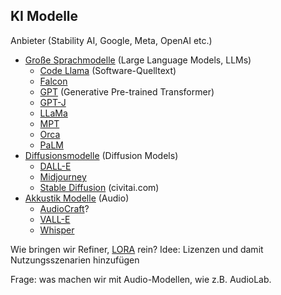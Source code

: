 ## KI Modelle

Anbieter (Stability AI, Google, Meta, OpenAI etc.)

- [Große Sprachmodelle](https://en.wikipedia.org/wiki/Large_language_model) (Large Language Models, LLMs)
  - [Code Llama](https://github.com/facebookresearch/codellama) (Software-Quelltext)
  - [Falcon](https://falconllm.tii.ae/)
  - [GPT](https://openai.com/gpt-4) (Generative Pre-trained Transformer)
  - [GPT-J](https://en.wikipedia.org/wiki/GPT-J)
  - [LLaMa](https://ai.meta.com/llama/)
  - [MPT](https://www.mosaicml.com/blog/mpt-7b)
  - [Orca](https://arxiv.org/abs/2306.02707)
  - [PaLM](https://ai.google/discover/palm2/)
- [Diffusionsmodelle](https://en.wikipedia.org/wiki/Diffusion_model) (Diffusion Models)
  - [DALL-E](https://openai.com/dall-e-2)
  - [Midjourney](https://www.midjourney.com/)
  - [Stable Diffusion](https://stablediffusionweb.com/) (civitai.com)
- [Akkustik Modelle](https://en.wikipedia.org/wiki/Acoustic_model) (Audio)
  - [AudioCraft](https://audiocraft.metademolab.com/)?
  - [VALL-E](https://vall-e.pro/)
  - [Whisper](https://openai.com/research/whisper)

Wie bringen wir Refiner, [LORA](https://arxiv.org/abs/2106.09685) rein?
Idee: Lizenzen und damit Nutzungsszenarien hinzufügen

Frage: was machen wir mit Audio-Modellen, wie z.B. AudioLab.